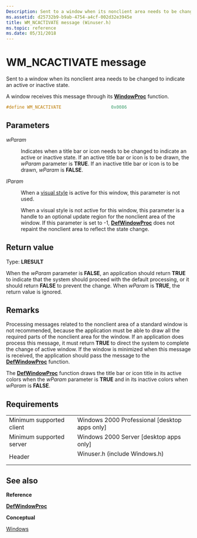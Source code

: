 ```yaml
---
Description: Sent to a window when its nonclient area needs to be changed to indicate an active or inactive state.
ms.assetid: d25732b9-b9ab-4754-a4cf-002d32e3945e
title: WM_NCACTIVATE message (Winuser.h)
ms.topic: reference
ms.date: 05/31/2018
---
```


# WM\_NCACTIVATE message

Sent to a window when its nonclient area needs to be changed to indicate an active or inactive state.

A window receives this message through its [**WindowProc**](https://msdn.microsoft.com/en-us/library/ms633573(v=VS.85).aspx) function.


```C++
#define WM_NCACTIVATE                   0x0086
```



## Parameters

<dl> <dt>

*wParam* 
</dt> <dd>

Indicates when a title bar or icon needs to be changed to indicate an active or inactive state. If an active title bar or icon is to be drawn, the *wParam* parameter is **TRUE**. If an inactive title bar or icon is to be drawn, *wParam* is **FALSE**.

</dd> <dt>

*lParam* 
</dt> <dd>

When a [visual style](https://msdn.microsoft.com/library/Bb773187(v=VS.85).aspx) is active for this window, this parameter is not used.

When a visual style is not active for this window, this parameter is a handle to an optional update region for the nonclient area of the window. If this parameter is set to -1, [**DefWindowProc**](https://msdn.microsoft.com/en-us/library/ms633572(v=VS.85).aspx) does not repaint the nonclient area to reflect the state change.

</dd> </dl>

## Return value

Type: **LRESULT**

When the *wParam* parameter is **FALSE**, an application should return **TRUE** to indicate that the system should proceed with the default processing, or it should return **FALSE** to prevent the change. When *wParam* is **TRUE**, the return value is ignored.

## Remarks

Processing messages related to the nonclient area of a standard window is not recommended, because the application must be able to draw all the required parts of the nonclient area for the window. If an application does process this message, it must return **TRUE** to direct the system to complete the change of active window. If the window is minimized when this message is received, the application should pass the message to the [**DefWindowProc**](https://msdn.microsoft.com/en-us/library/ms633572(v=VS.85).aspx) function.

The [**DefWindowProc**](https://msdn.microsoft.com/en-us/library/ms633572(v=VS.85).aspx) function draws the title bar or icon title in its active colors when the *wParam* parameter is **TRUE** and in its inactive colors when *wParam* is **FALSE**.

## Requirements



|                                     |                                                                                                          |
|-------------------------------------|----------------------------------------------------------------------------------------------------------|
| Minimum supported client<br/> | Windows 2000 Professional \[desktop apps only\]<br/>                                               |
| Minimum supported server<br/> | Windows 2000 Server \[desktop apps only\]<br/>                                                     |
| Header<br/>                   | <dl> <dt>Winuser.h (include Windows.h)</dt> </dl> |



## See also

<dl> <dt>

**Reference**
</dt> <dt>

[**DefWindowProc**](https://msdn.microsoft.com/en-us/library/ms633572(v=VS.85).aspx)
</dt> <dt>

**Conceptual**
</dt> <dt>

[Windows](windows.md)
</dt> </dl>

 

 




